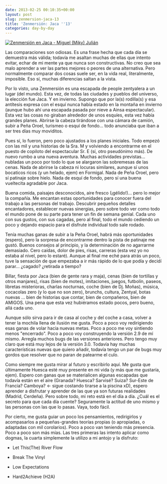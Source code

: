 ```yaml
---
date: 2013-02-25 00:10:35+00:00
layout: post
slug: zenmersion-jaca-13
title: 'Zenmersión: Jaca ''13'
categories: day-by-day
---
```


[![Zenmersión en Jaca - Miguel (Miky) Julián](http://blog.migueljulian.com/wp-content/uploads/Zenmersion-Jaca-Miguel-Miky-785x785.jpg)](http://blog.migueljulian.com/wp-content/uploads/Zenmersion-Jaca-Miguel-Miky.jpg)

Las comparaciones son odiosas. Es una frase hecha que cada día se demuestra más válida; todavía me asaltan muchas de ellas que intento evitar, echar de mi mente ya que nunca son constructivas. No creo que sea malo aprender a ver las partes mejores o peores de una alternativa. Pero normalmente comparar dos cosas suele ser, en la vida real, literalmente, imposible. Eso sí, muchas diferencias saltan a la vista.

Por lo visto, una Zenmersión es una escapada de people zentyalera a un lugar (del mundo). Esta vez, de todas las ciudades y pueblos del universo, la elección fue Jaca. Y en invierno. Supongo que por la(s) rodilla(s) y esa antítesis expresa con el esquí nunca había estado en la montaña en invierno (aunque hubo ahí una escapada pasada por nieve a Ainsa espectacular). Esta vez las cosas no giraban alrededor de unos esquíes, esta vez había grandes planes. Abrirse la cabeza tirándose con una cámara de camión, subir a Peña Oroel, turismeo o esquí de fondo... todo anunciaba que iban a ser tres días muy moviditos.

Pues sí, lo fueron, pero poco ajustados a los planes iniciales. Todo empezó con las mil y una historias de la Sra. M y volviendo a encontrarme en el puesto de copiloto del espectacular Sr. E (sí, otro pseudónimo más). De nuevo rumbo a una nueva aventura. Muchas actividades previstas... nubladas un poco por todo lo que se alargaron las sobremesas de las cenas. Nada de abrirse la cabeza ni locuras similares, aunque sí unos bocaticos ricos (y un helado, ejem) en Formigal. Nada de Peña Oroel, pero sí patinaje sobre hielo. Nada de esquí de fondo, pero sí una buena vueltecita agradable por Jaca.

Buena comida, paisajes desconocidos, aire fresco (¡gélido!)... pero lo mejor la compañía. Me encantan estas oportunidades para conocer fuera del trabajo a las personas del trabajo. Descubrir pequeños detalles encantadores, establecer nuevas sinergias, pero sobre todo ver como todo el mundo pone de su parte para tener un fin de semana genial. Cada uno con sus gustos, con sus cagadas, pero al final, todo el mundo cediendo un poco y dejando espacio para el disfrute individual todo sale rodado.

Tenía muchas ganas de subir a la Peña Oroel, habrá más oportunidades (espero), pero la sorpresa de encontrarme dentro la pista de patinaje me gustó. Buenos consejos al principio, y la determinación de no agarrarme demasiado. Cero caídas, dolor de pies, risas, carreras (esta vez yo no estaba al nivel, pero lo estaré). Aunque al final me eché para atrás un poco, tuve la sensación de que empezaba a ir más rápido de lo que podía y decidí parar... ¿cagado? ¿retirada a tiempo?

Billar, fiesta por Jaca (bien de gente rara y maja), cenas (bien de tortillas y otros manjares), risas (bien de motes), imitaciones, juegos, futbolín, paseos, libretas misterioras, charlas nocturnas, coche (bien de Dj. Moñas), música, cocacolas zero (y lo que no son zero), brunchs, cultura, Zentyal, botas nuevas ... bien de historias que contar, bien de compañeros, bien de AMIGOS. Una pena que esta vez hubiéramos estado pocos, pero bueno, allá cada uno.

Aunque sólo sirva para ir de casa al coche y del coche a casa, volver a tener la mochila llena de ilusión me gusta. Poco a poco voy redirigiendo esas ganas de volar hacia nuevas metas. Poco a poco me voy sintiendo menos "encerrado". Poco a poco voy construyendo la versión 2.9 de mí mismo. Arregla muchos bugs de las versiones anteriores. Pero tengo muy claro que está muy lejos de la versión 3.0. Todavía hay muchas características nuevas que quiero añadir, todavía tengo un par de bugs muy gordos que resolver que no paran de patearme el culo.

Como siempre me gusta mirar al futuro y escribirlo aquí. Me gusta que últimamente Huesca esté muy presente en mi vida (y más que me gustaría, ejem). Espero con ganas que se materialicen algunas escapadas que todavía están en el aire (Granada? Huesca? Sarvisé? Suiza? Sur-Este de Francia? Camboya? <- sigue costando tirarse a la piscina xD), espero aprender a disfrutar y aprender de las que ya son futuras realidades (Madrid, Cerdeña). Pero sobre todo, mi reto está en el día a día. ¿Cuál es el secreto para que cada día cuente? Seguramente la actitud de uno mismo y las personas con las que lo pasas. Vaya, todo fácil.

Por cierto, me gusta guiar un poco los pensamientos, redirigirlos y acompasarlos a pequeñas-grandes teorías propias (o apropiadas, o adaptadas con mil corolarios). Poco a poco van teniendo más presencia. Poco a poco son más mías. Las tres primeras las intento aplicar como dogmas, la cuarta simplemente la utilizo a mi antojo y la disfruto:



	
  * Let This(The) River Flow

	
  * Break The Vinyl

	
  * Low Expectations

	
  * Hard2Achieve (H2A)



